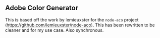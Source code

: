 ## Adobe Color Generator

This is based off the work by lemieuxster for the `node-aco` project (https://github.com/lemieuxster/node-aco).
This has been rewritten to be cleaner and for my use case. Also synchronous.
